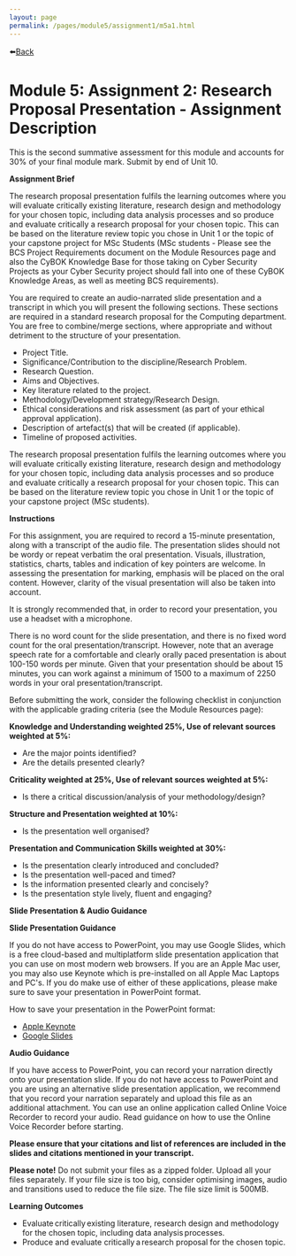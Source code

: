 ```yaml
---
layout: page
permalink: /pages/module5/assignment1/m5a1.html
---
```


⬅️[Back](/pages/module5.html)

# Module 5: Assignment 2: Research Proposal Presentation - Assignment Description

This is the second summative assessment for this module and accounts for 30% of your final module mark. Submit by end of Unit 10.

**Assignment Brief**

The research proposal presentation fulfils the learning outcomes where you will evaluate critically existing literature, research design and methodology for your chosen topic, including data analysis processes and so produce and evaluate critically a research proposal for your chosen topic. This can be based on the literature review topic you chose in Unit 1 or the topic of your capstone project for MSc Students (MSc students - Please see the BCS Project Requirements document on the Module Resources page and also the CyBOK Knowledge Base for those taking on Cyber Security Projects as your Cyber Security project should fall into one of these CyBOK Knowledge Areas, as well as meeting BCS requirements).

You are required to create an audio-narrated slide presentation and a transcript in which you will present the following sections. These sections are required in a standard research proposal for the Computing department. You are free to combine/merge sections, where appropriate and without detriment to the structure of your presentation. 
- Project Title.
- Significance/Contribution to the discipline/Research Problem.
- Research Question.
- Aims and Objectives.
- Key literature related to the project.
- Methodology/Development strategy/Research Design.
- Ethical considerations and risk assessment (as part of your ethical approval application).
- Description of artefact(s) that will be created (if applicable).
- Timeline of proposed activities.

The research proposal presentation fulfils the learning outcomes where you will evaluate critically existing literature, research design and methodology for your chosen topic, including data analysis processes and so produce and evaluate critically a research proposal for your chosen topic. This can be based on the literature review topic you chose in Unit 1 or the topic of your capstone project (MSc students).

**Instructions**

For this assignment, you are required to record a 15-minute presentation, along with a transcript of the audio file. The presentation slides should not be wordy or repeat verbatim the oral presentation. Visuals, illustration, statistics, charts, tables and indication of key pointers are welcome. In assessing the presentation for marking, emphasis will be placed on the oral content. However, clarity of the visual presentation will also be taken into account.

It is strongly recommended that, in order to record your presentation, you use a headset with a microphone.

There is no word count for the slide presentation, and there is no fixed word count for the oral presentation/transcript. However, note that an average speech rate for a comfortable and clearly orally paced presentation is about 100-150 words per minute. Given that your presentation should be about 15 minutes, you can work against a minimum of 1500 to a maximum of 2250 words in your oral presentation/transcript.

Before submitting the work, consider the following checklist in conjunction with the applicable grading criteria (see the Module Resources page): 

**Knowledge and Understanding weighted 25%, Use of relevant sources weighted at 5%:**
- Are the major points identified? 
- Are the details presented clearly? 

**Criticality weighted at 25%, Use of relevant sources weighted at 5%:**
- Is there a critical discussion/analysis of your methodology/design?

**Structure and Presentation weighted at 10%:**
- Is the presentation well organised? 

**Presentation and Communication Skills weighted at 30%:**
- Is the presentation clearly introduced and concluded?
- Is the presentation well-paced and timed?
- Is the information presented clearly and concisely?
- Is the presentation style lively, fluent and engaging? 

**Slide Presentation & Audio Guidance**

**Slide Presentation Guidance**

If you do not have access to PowerPoint, you may use Google Slides, which is a free cloud-based and multiplatform slide presentation application that you can use on most modern web browsers. If you are an Apple Mac user, you may also use Keynote which is pre-installed on all Apple Mac Laptops and PC's. If you do make use of either of these applications, please make sure to save your presentation in PowerPoint format.

How to save your presentation in the PowerPoint format:
- [Apple Keynote](https://support.apple.com/en-gb/HT202220)
- [Google Slides](https://www.solveyourtech.com/download-google-slides-presentation-powerpoint-file/)

**Audio Guidance**

If you have access to PowerPoint, you can record your narration directly onto your presentation slide. If you do not have access to PowerPoint and you are using an alternative slide presentation application, we recommend that you record your narration separately and upload this file as an additional attachment. You can use an online application called Online Voice Recorder to record your audio. Read guidance on how to use the Online Voice Recorder before starting.

**Please ensure that your citations and list of references are included in the slides and citations mentioned in your transcript.**

**Please note!** Do not submit your files as a zipped folder. Upload all your files separately. If your file size is too big, consider optimising images, audio and transitions used to reduce the file size. The file size limit is 500MB.

**Learning Outcomes**
- Evaluate critically existing literature, research design and methodology for the chosen topic, including data analysis processes.
- Produce and evaluate critically a research proposal for the chosen topic.
